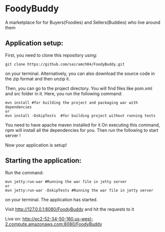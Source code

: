 # FoodyBuddy
A  marketplace for for Buyers(Foodies) and Sellers(Buddies) who live around them

## Application setup:
First, you need to clone this repository using:
```
git clone https://github.com/sairamch04/FoodyBuddy.git
```
on your terminal. Alternatively, you can also download the source code in the zip format and then unzip it.

Then, you can go to the project directory. You will find files like pom.xml and src folder in it. Here, you run the following command:
```
mvn install #for building the project and packaging war with dependencies
or 
mvn install -DskipTests  #for building project without running tests
```
You need to have apache maven installed for it
On executing this command, npm will install all the dependencies for you.
Then run the following to start server !



Now your application is setup!

## Starting the application:
Run the command:
```
mvn jetty:run-war #Running the war file in jetty server
or
mvn jetty:run-war -DskipTests #Running the war file in jetty server

```

on your terminal. The application has started.

Visit http://127.0.0.1:8080/FoodyBuddy and hit the requests to it

Live on: http://ec2-52-34-50-160.us-west-2.compute.amazonaws.com:8080/FoodyBuddy
